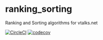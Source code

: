 # ranking_sorting

Ranking and Sorting algorithms for vtalks.net

[![CircleCI](https://circleci.com/gh/vtalks/ranking_sorting.svg?style=svg)](https://circleci.com/gh/vtalks/ranking_sorting)
[![codecov](https://codecov.io/gh/vtalks/ranking_sorting/branch/master/graph/badge.svg)](https://codecov.io/gh/vtalks/ranking_sorting)
